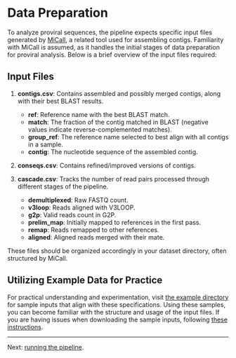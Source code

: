 
# Data Preparation

To analyze proviral sequences, the pipeline expects specific input files generated by [MiCall](https://github.com/cfe-lab/MiCall), a related tool used for assembling contigs. Familiarity with MiCall is assumed, as it handles the initial stages of data preparation for proviral analysis. Below is a brief overview of the input files required:

## Input Files

1. **contigs.csv**: Contains assembled and possibly merged contigs, along with their best BLAST results.
   - **ref**: Reference name with the best BLAST match.
   - **match**: The fraction of the contig matched in BLAST (negative values indicate reverse-complemented matches).
   - **group_ref**: The reference name selected to best align with all contigs in a sample.
   - **contig**: The nucleotide sequence of the assembled contig.

2. **conseqs.csv**: Contains refined/improved versions of contigs.

3. **cascade.csv**: Tracks the number of read pairs processed through different stages of the pipeline.
   - **demultiplexed**: Raw FASTQ count.
   - **v3loop**: Reads aligned with V3LOOP.
   - **g2p**: Valid reads count in G2P.
   - **prelim_map**: Initially mapped to references in the first pass.
   - **remap**: Reads remapped to other references.
   - **aligned**: Aligned reads merged with their mate.

These files should be organized accordingly in your dataset directory, often structured by MiCall.

## Utilizing Example Data for Practice

For practical understanding and experimentation, visit [the example directory](https://github.com/cfe-lab/proviral/tree/master/tests/data/example4/inputs) for sample inputs that align with these specifications. Using these samples, you can become familiar with the structure and usage of the input files. If you are having issues when downloading the sample inputs, following [these instructions](https://www.wikihow.com/Download-a-GitHub-Folder).

---

Next: [running the pipeline](running_pipeline.md).
